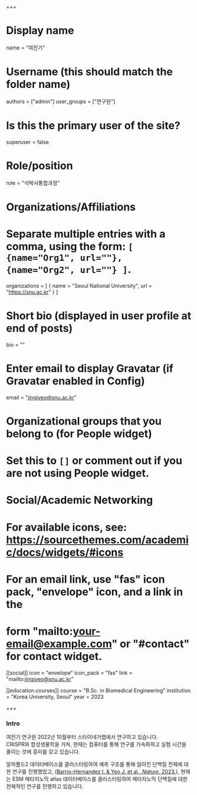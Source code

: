 +++

# Display name
name = "여진기"

# Username (this should match the folder name)
authors = ["admin"]
user_groups = ["연구원"]
# Is this the primary user of the site?
superuser = false

# Role/position
role = "석박사통합과정"

# Organizations/Affiliations
#   Separate multiple entries with a comma, using the form: `[ {name="Org1", url=""}, {name="Org2", url=""} ]`.
organizations = [ { name = "Seoul National University", url = "https://snu.ac.kr" } ]

# Short bio (displayed in user profile at end of posts)
bio = ""

# Enter email to display Gravatar (if Gravatar enabled in Config)
email = "jingiyeo@snu.ac.kr"


# Organizational groups that you belong to (for People widget)
#   Set this to `[]` or comment out if you are not using People widget.


# Social/Academic Networking
# For available icons, see: https://sourcethemes.com/academic/docs/widgets/#icons
#   For an email link, use "fas" icon pack, "envelope" icon, and a link in the
#   form "mailto:your-email@example.com" or "#contact" for contact widget.

[[social]]
  icon = "envelope"
  icon_pack = "fas"
  link = "mailto:jingiyeo@snu.ac.kr"
  
[[education.courses]]
  course = "B.Sc. in Biomedical Engineering"
  institution = "Korea University, Seoul"
  year = 2023

+++

### Intro
여진기 연구원 2022년 10월부터 스타이네거랩에서 연구하고 있습니다.  
CRISPR와 합성생물학을 거쳐, 현재는 컴퓨터를 통해 연구를 가속화하고 실험 시간을 줄이는 것에 흥미를 갖고 있습니다.

알파폴드2 데이터베이스를 클러스터링하여 예측 구조를 통해 알려진 단백질 전체에 대한 연구를 진행했었고, ([Barrio-Hernandez I. & Yeo J. et al., <i>Nature</i>, 2023.](https://www.nature.com/articles/s41586-023-06510-w)), 현재는 ESM 메타지노믹 atlas 데이터베이스를 클러스터링하여 메타지노믹 단백질에 대한 전체적인 연구를 진행하고 있습니다.